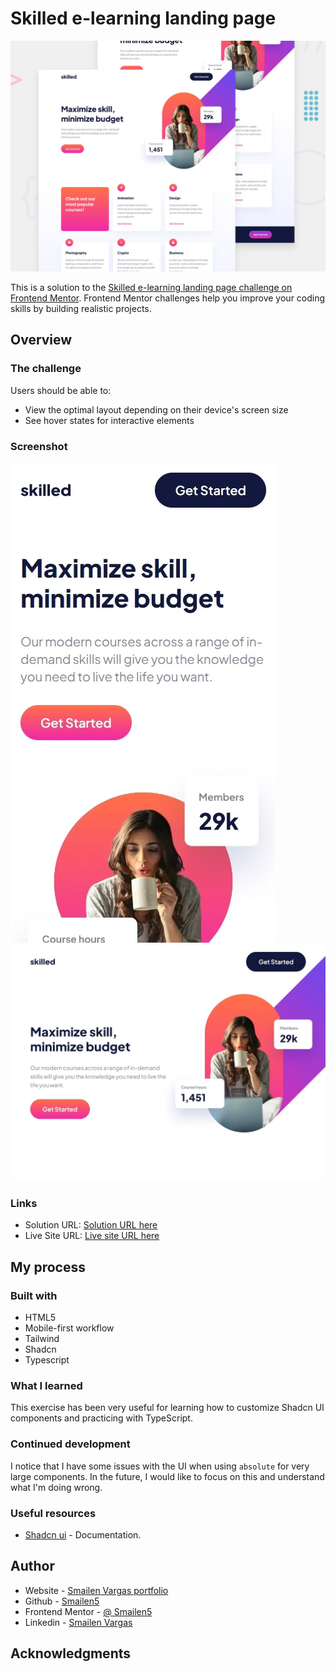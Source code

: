 # Skilled e-learning landing page

![Design preview for the Skilled e-learning landing page coding challenge](./preview.jpg)

This is a solution to the [Skilled e-learning landing page challenge on Frontend Mentor](https://www.frontendmentor.io/challenges/skilled-elearning-landing-page-S1ObDrZ8q). Frontend Mentor challenges help you improve your coding skills by building realistic projects.


## Overview

### The challenge

Users should be able to:

- View the optimal layout depending on their device's screen size
- See hover states for interactive elements

### Screenshot

![Phone](../screen%20capture/skilled-elearning-phone.jpeg)
![Desktop](../screen%20capture/skilled-elearning-desktop.jpeg)

### Links

- Solution URL: [Solution URL here](https://github.com/Smailen5/Frontend-Mentor-Challenge/tree/main/skilled-elearning-landing-page)
- Live Site URL: [Live site URL here](https://soft-shortbread-7ebd18.netlify.app/)

## My process

### Built with

- HTML5
- Mobile-first workflow
- Tailwind
- Shadcn
- Typescript


### What I learned

This exercise has been very useful for learning how to customize Shadcn UI components and practicing with TypeScript.


### Continued development

I notice that I have some issues with the UI when using `absolute` for very large components. In the future, I would like to focus on this and understand what I'm doing wrong.


### Useful resources

- [Shadcn ui](https://ui.shadcn.com/) - Documentation.


## Author

- Website - [Smailen Vargas portfolio](https://smailenvargas.com/)
- Github - [Smailen5](https://github.com/Smailen5)
- Frontend Mentor - [@ Smailen5](https://www.frontendmentor.io/profile/Smailen5)
- Linkedin - [Smailen Vargas](https://www.linkedin.com/in/smailen-vargas/)


## Acknowledgments


